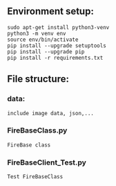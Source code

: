 ## Environment setup:
    sudo apt-get install python3-venv 
    python3 -m venv env
    source env/bin/activate
    pip install --upgrade setuptools
	pip install --upgrade pip
    pip install -r requirements.txt

## File structure:
### data:
    include image data, json,...

### FireBaseClass.py
    FireBase class

### FireBaseClient_Test.py
    Test FireBaseClass